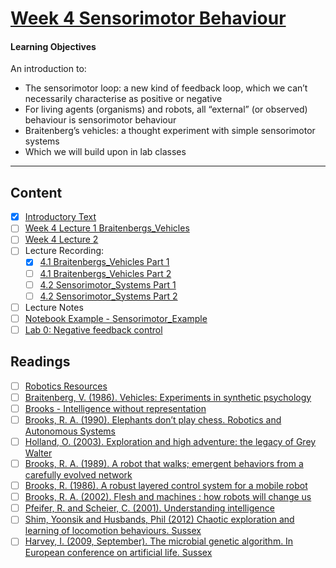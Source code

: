 # [Week 4 Sensorimotor Behaviour](https://canvas.sussex.ac.uk/courses/31028/pages/week-4-sensorimotor-behaviour-2?module_item_id=1498247)
#### Learning Objectives
An introduction to:
- The sensorimotor loop: a new kind of feedback loop, which we can’t necessarily characterise as positive or negative
- For living agents (organisms) and robots, all “external” (or observed) behaviour is sensorimotor behaviour
- Braitenberg’s vehicles: a thought experiment with simple sensorimotor systems
- Which we will build upon in lab classes

---

## Content
- [x] [Introductory Text](https://canvas.sussex.ac.uk/courses/31028/pages/week-4-sensorimotor-behaviour-2?module_item_id=1498247)
- [ ] [Week 4 Lecture 1 Braitenbergs_Vehicles](https://canvas.sussex.ac.uk/courses/31028/files/5585187?wrap=1)
- [ ] [Week 4 Lecture 2]()
- [ ] Lecture Recording:
  - [x] [4.1 Braitenbergs_Vehicles Part 1](https://sussex.cloud.panopto.eu/Panopto/Pages/Viewer.aspx?id=6494b641-a509-498a-bc88-b28900e9d23b#:~:text=1%3A23%3A30-,ibliography,-1%3A26%3A57)
  - [ ] [4.1 Braitenbergs_Vehicles Part 2](https://sussex.cloud.panopto.eu/Panopto/Pages/Viewer.aspx?id=e0b072db-c13a-4f72-aebb-b29000e760a5#:~:text=Bookmarks-,MECHAI,-0%3A29)
  - [ ] [4.2 Sensorimotor_Systems Part 1](https://sussex.cloud.panopto.eu/Panopto/Pages/Viewer.aspx?id=e0b072db-c13a-4f72-aebb-b29000e760a5#:~:text=33%3A09-,Adaptive,-Systems)
  - [ ] [4.2 Sensorimotor_Systems Part 2](https://sussex.cloud.panopto.eu/Panopto/Pages/Viewer.aspx?id=172cf668-25b4-48cd-95c9-b29700e6cb86#:~:text=Bookmarks-,Compare,-and%20contrast%20the)
- [ ] Lecture Notes []()
- [ ] [Notebook Example - Sensorimotor_Example]()
- [ ] [Lab 0: Negative feedback control](https://canvas.sussex.ac.uk/courses/31028/pages/lab-0-negative-feedback-control?module_item_id=1496976)

## Readings
- [ ] [Robotics Resources](https://canvas.sussex.ac.uk/courses/31028/pages/robotics-resources?wrap=1)
- [ ] [Braitenberg, V. (1986). Vehicles: Experiments in synthetic psychology](https://canvas.sussex.ac.uk/courses/31028/files/5539225?wrap=1)
- [ ] [Brooks - Intelligence without representation](https://canvas.sussex.ac.uk/courses/31028/files/5539781?wrap=1)
- [ ] [Brooks, R. A. (1990). Elephants don’t play chess. Robotics and Autonomous Systems](https://canvas.sussex.ac.uk/courses/31028/files/5539218?wrap=1)
- [ ] [Holland, O. (2003). Exploration and high adventure: the legacy of Grey Walter](https://sussex.primo.exlibrisgroup.com/permalink/44SUS_INST/1idjcfu/cdi_royalsociety_journals_RSTA1996v361i1811_0831072349_zip_rsta1996_361_issue_1811_rsta_2003_1260_rsta_2003_1260)
- [ ] [Brooks, R. A. (1989). A robot that walks; emergent behaviors from a carefully evolved network](https://sussex.primo.exlibrisgroup.com/permalink/44SUS_INST/1idjcfu/cdi_ieee_primary_100065)
- [ ] [Brooks, R. (1986). A robust layered control system for a mobile robot](https://sussex.primo.exlibrisgroup.com/permalink/44SUS_INST/1idjcfu/cdi_crossref_primary_10_1109_JRA_1986_1087032)
- [ ] [Brooks, R. A. (2002). Flesh and machines : how robots will change us](https://sussex.primo.exlibrisgroup.com/permalink/44SUS_INST/1idjcfu/cdi_proquest_reports_196776410)
- [ ] [Pfeifer, R. and Scheier, C. (2001). Understanding intelligence](https://sussex.primo.exlibrisgroup.com/permalink/44SUS_INST/1idjcfu/cdi_elsevier_sciencedirect_doi_10_1016_S0004_3702_01_00063_7)
- [ ] [Shim, Yoonsik and Husbands, Phil (2012) Chaotic exploration and learning of locomotion behaviours. Sussex](https://canvas.sussex.ac.uk/courses/31028/files/5540062?wrap=1)
- [ ] [Harvey, I. (2009, September). The microbial genetic algorithm. In European conference on artificial life. Sussex](https://canvas.sussex.ac.uk/courses/31028/files/5540063?wrap=1)
